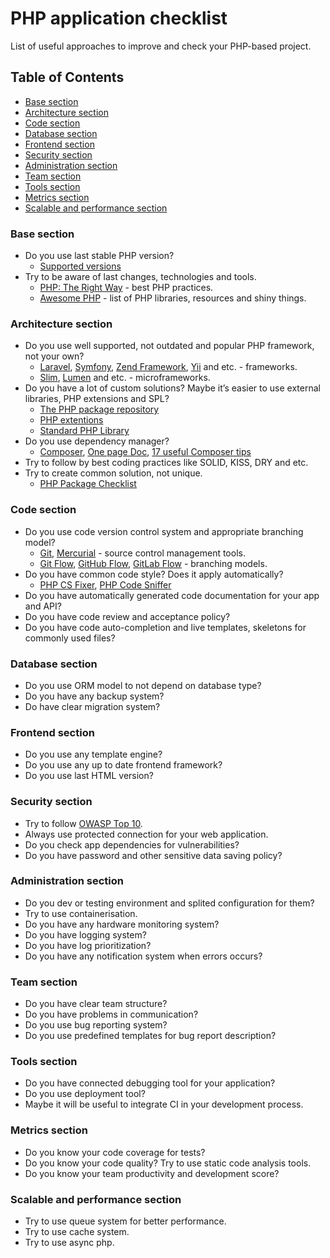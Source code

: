# PHP application checklist

List of useful approaches to improve and check your PHP-based project.

## Table of Contents
- [Base section](#base-section)
- [Architecture section](#architecture-section)
- [Code section](#code-section)
- [Database section](#database-section)
- [Frontend section](#frontend-section)
- [Security section](#security-section)
- [Administration section](#administration-section)
- [Team section](#team-section)
- [Tools section](#tools-section)
- [Metrics section](#metrics-section)
- [Scalable and performance section](#scalable-and-performance-section)

### Base section
* Do you use last stable PHP version?
  * [Supported versions](http://php.net/supported-versions.php)
* Try to be aware of last changes, technologies and tools.
  * [PHP: The Right Way](http://www.phptherightway.com/) - best PHP practices.
  * [Awesome PHP](https://github.com/ziadoz/awesome-php) - list of PHP libraries, resources and shiny things.

### Architecture section
* Do you use well supported, not outdated and popular PHP framework, not your own?
  * [Laravel](https://laravel.com), [Symfony](https://symfony.com), [Zend Framework](https://framework.zend.com/), [Yii](https://www.yiiframework.com) and etc. - frameworks.
  * [Slim](https://www.slimframework.com), [Lumen](https://www.slimframework.com) and etc. - microframeworks.
* Do you have a lot of custom solutions? Maybe it’s easier to use external libraries, PHP extensions and SPL?
  * [The PHP package repository](https://packagist.org)
  * [PHP extentions](http://php.net/manual/en/extensions.php)
  * [Standard PHP Library](http://php.net/manual/en/book.spl.php)
* Do you use dependency manager?
  * [Composer](https://getcomposer.org), [One page Doc](http://composer.json.jolicode.com), [17 useful Composer tips](https://blog.martinhujer.cz/17-tips-for-using-composer-efficiently/)
* Try to follow by best coding practices like SOLID, KISS, DRY and etc.
* Try to create common solution, not unique.
  * [PHP Package Checklist](http://phppackagechecklist.com/#1,2,3,4,5,6,7,8,9,10,11,12,13,14)

### Code section
* Do you use code version control system and appropriate branching model?
  * [Git](https://git-scm.com), [Mercurial](https://www.mercurial-scm.org) - source control management tools.
  * [Git Flow](https://www.atlassian.com/git/tutorials/comparing-workflows/gitflow-workflow), [GitHub Flow](http://scottchacon.com/2011/08/31/github-flow.html), [GitLab Flow](https://about.gitlab.com/2014/09/29/gitlab-flow/) - branching models.
* Do you have common code style? Does it apply automatically?
  * [PHP CS Fixer](http://cs.sensiolabs.org), [PHP Code Sniffer](https://github.com/squizlabs/PHP_CodeSniffer)
* Do you have automatically generated code documentation for your app and API?
* Do you have code review and acceptance policy?
* Do you have code auto-completion and live templates, skeletons for commonly used files?

### Database section
* Do you use ORM model to not depend on database type? 
* Do you have any backup system? 
* Do have clear migration system? 

### Frontend section
* Do you use any template engine? 
* Do you use any up to date frontend framework? 
* Do you use last HTML version? 

### Security section
* Try to follow [OWASP Top 10](https://www.owasp.org/index.php/Category:OWASP_Top_Ten_Project).
* Always use protected connection for your web application.
* Do you check app dependencies for vulnerabilities? 
* Do you have password and other sensitive data saving policy? 

### Administration section
* Do you dev or testing environment and splited configuration for them? 
* Try to use containerisation. 
* Do you have any hardware monitoring system? 
* Do you have logging system? 
* Do you have log prioritization? 
* Do you have any notification system when errors occurs? 

### Team section
* Do you have clear team structure? 
* Do you have problems in communication?
* Do you use bug reporting system? 
* Do you use predefined templates for bug report description? 

### Tools section
* Do you have connected debugging tool for your application? 
* Do you use deployment tool? 
* Maybe it will be useful to integrate CI in your development process. 

### Metrics section
* Do you know your code coverage for tests?
* Do you know your code quality? Try to use static code analysis tools.
* Do you know your team productivity and development score?

### Scalable and performance section
* Try to use queue system for better performance. 
* Try to use cache system.
* Try to use async php.
